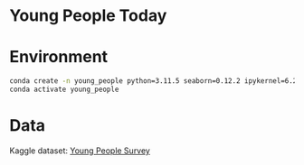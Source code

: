 # Young People Today

# Environment
```bash
conda create -n young_people python=3.11.5 seaborn=0.12.2 ipykernel=6.25.0 ipywidgets=8.0.4 --yes
conda activate young_people
```

# Data
Kaggle dataset: [Young People Survey](https://www.kaggle.com/datasets/miroslavsabo/young-people-survey)
